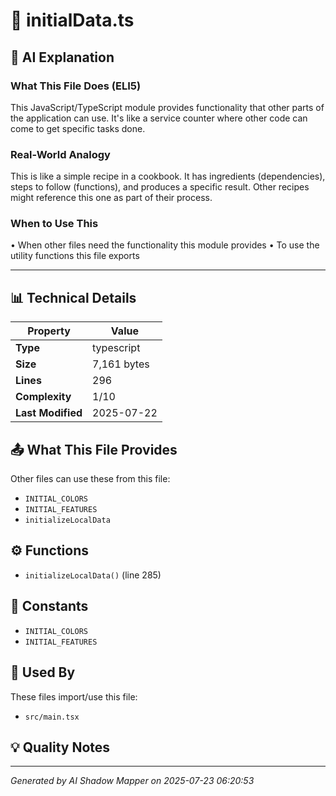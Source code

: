 # 📄 initialData.ts

## 🤖 AI Explanation

### What This File Does (ELI5)
This JavaScript/TypeScript module provides functionality that other parts of the application can use. It's like a service counter where other code can come to get specific tasks done.

### Real-World Analogy
This is like a simple recipe in a cookbook. It has ingredients (dependencies), steps to follow (functions), and produces a specific result. Other recipes might reference this one as part of their process.

### When to Use This
• When other files need the functionality this module provides
• To use the utility functions this file exports

---

## 📊 Technical Details

| Property | Value |
|----------|-------|
| **Type** | typescript |
| **Size** | 7,161 bytes |
| **Lines** | 296 |
| **Complexity** | 1/10 |
| **Last Modified** | 2025-07-22 |

## 📤 What This File Provides

Other files can use these from this file:

- `INITIAL_COLORS`
- `INITIAL_FEATURES`
- `initializeLocalData`

## ⚙️ Functions

-  `initializeLocalData()` (line 285)

## 🔢 Constants

- `INITIAL_COLORS`
- `INITIAL_FEATURES`

## 🔄 Used By

These files import/use this file:

- `src/main.tsx`

## 💡 Quality Notes


---
*Generated by AI Shadow Mapper on 2025-07-23 06:20:53*